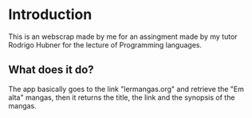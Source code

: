 # Introduction
This is an webscrap made by me for an assingment made by my tutor Rodrigo Hubner
for the lecture of Programming languages.

## What does it do?
The app basically goes to the link "lermangas.org" and retrieve the "Em alta" 
mangas, then it returns the title, the link and the synopsis of the mangas.
